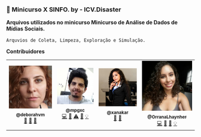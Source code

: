 ### 🌋 Minicurso X SINFO. by - ICV.Disaster

**Arquivos utilizados no minicurso Minicurso de Análise de Dados de Mídias Sociais.**
```
Arquvios de Coleta, Limpeza, Exploração e Simulação.
```

**Contribuidores**
<table>
<tr>
<td align="center"><a href="https://github.com/deborahvm"><img src="statics/Avatars/deborah.jpeg" width="200px;" alt="Deborah Maria"/><br /><sub><b>@deborahvm</b></sub></a><br /><a href="#" title="Ideas">🤔</a> <a href="#" title="Review">👀</a> <a href="#" title="Doc">📖</a></td>
  
<td align="center"><a href="https://github.com/mpgxc"><img src="statics/Avatars/mateus.jpeg" width="200px;" alt="Mateus Garcia"/><br /><sub><b>@mpgxc</b></sub></a><br/> <a href="https://github.com/mpgxc/XSINFO-ICV.Disaster/commits?author=mpgxc" title="Code">💻</a> <a href="#" title="Talk">📢</a> <a href="#" title="Teste">⚠️</a> <a href="#" title="Doc">📖</a> <a href="https://github.com/mpgxc/XSINFO-ICV.Disaster/tree/master/Mining%20Scripts/collecting" title="Examples">💡</a> </td>

<td align="center"><a href="https://github.com/XAnakar"><img src="statics/Avatars/carol.jpeg" width="200px;" alt="Caroline"/><br /><sub><b>@xanakar</b></sub></a><br /><a href="#" title="Talk">📢</a> <a href="#" title="Doc">📖</a></td> 

<td align="center"><a href="https://github.com/OrranaLhaynher"><img src="statics/Avatars/orrana.jpeg" width="200px;" alt="Orrana"/><br /><sub><b>@OrranaLhaynher</b></sub></a><br /><a href="https://github.com/mpgxc/XSINFO-ICV.Disaster/commits?author=OrranaLhaynher"  title="Code">💻</a> <a href="#" title="Talk">📢</a> <a href="#" title="Doc">📖</a> <a href="#" title="Examples">💡</a> </td>
</tr>
</table>


